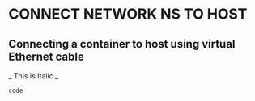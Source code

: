 # CONNECT NETWORK NS TO HOST
## Connecting a container to host using virtual Ethernet cable

_ This is Italic _




```
code
```


